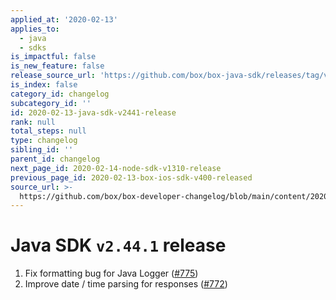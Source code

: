 ```yaml
---
applied_at: '2020-02-13'
applies_to:
  - java
  - sdks
is_impactful: false
is_new_feature: false
release_source_url: 'https://github.com/box/box-java-sdk/releases/tag/v2.44.1'
is_index: false
category_id: changelog
subcategory_id: ''
id: 2020-02-13-java-sdk-v2441-release
rank: null
total_steps: null
type: changelog
sibling_id: ''
parent_id: changelog
next_page_id: 2020-02-14-node-sdk-v1310-release
previous_page_id: 2020-02-13-box-ios-sdk-v400-released
source_url: >-
  https://github.com/box/box-developer-changelog/blob/main/content/2020/02-13-java-sdk-v2441-release.md
---
```

# Java SDK `v2.44.1` release

1. Fix formatting bug for Java Logger ([#775](https://github.com/box/box-java-sdk/pull/775))
2. Improve date / time parsing for responses ([#772](https://github.com/box/box-java-sdk/pull/772))